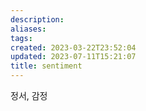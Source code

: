 ```yaml
---
description:
aliases: 
tags: 
created: 2023-03-22T23:52:04
updated: 2023-07-11T15:21:07
title: sentiment
---
```

정서, 감정